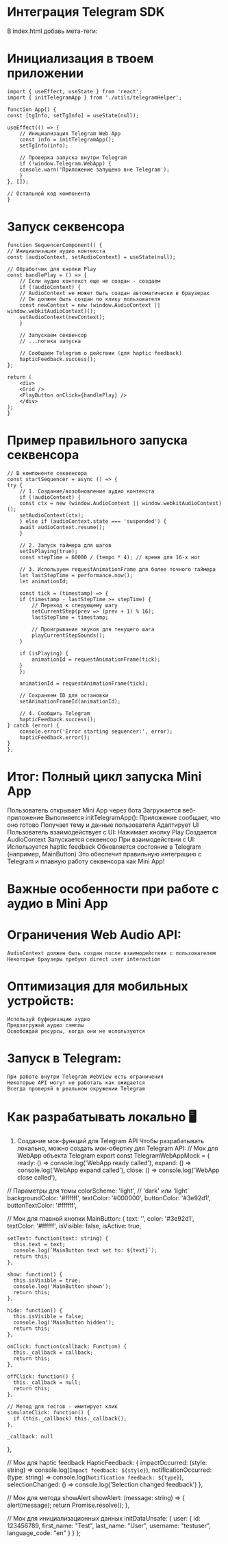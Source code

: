 # Интеграция Telegram SDK
В index.html добавь мета-теги:
    <meta name="viewport" content="width=device-width, initial-scale=1.0, maximum-scale=1.0, user-scalable=no">
    <script src="https://telegram.org/js/telegram-web-app.js"></script>

# Инициализация в твоем приложении
    import { useEffect, useState } from 'react';
    import { initTelegramApp } from './utils/telegramHelper';

    function App() {
    const [tgInfo, setTgInfo] = useState(null);

    useEffect(() => {
        // Инициализация Telegram Web App
        const info = initTelegramApp();
        setTgInfo(info);

        // Проверка запуска внутри Telegram
        if (!window.Telegram.WebApp) {
        console.warn('Приложение запущено вне Telegram');
        }
    }, []);

    // Остальной код компонента
    }

# Запуск секвенсора
    function SequencerComponent() {
    // Инициализация аудио контекста
    const [audioContext, setAudioContext] = useState(null);

    // Обработчик для кнопки Play
    const handlePlay = () => {
        // Если аудио контекст еще не создан - создаем
        if (!audioContext) {
        // AudioContext не может быть создан автоматически в браузерах
        // Он должен быть создан по клику пользователя
        const newContext = new (window.AudioContext || window.webkitAudioContext)();
        setAudioContext(newContext);
        }

        // Запускаем секвенсор
        // ...логика запуска

        // Сообщаем Telegram о действии (для haptic feedback)
        hapticFeedback.success();
    };

    return (
        <div>
        <Grid />
        <PlayButton onClick={handlePlay} />
        </div>
    );
    }

# Пример правильного запуска секвенсора

    // В компоненте секвенсора
    const startSequencer = async () => {
    try {
        // 1. Создание/возобновление аудио контекста
        if (!audioContext) {
        const ctx = new (window.AudioContext || window.webkitAudioContext)();
        setAudioContext(ctx);
        } else if (audioContext.state === 'suspended') {
        await audioContext.resume();
        }

        // 2. Запуск таймера для шагов
        setIsPlaying(true);
        const stepTime = 60000 / (tempo * 4); // время для 16-х нот

        // 3. Используем requestAnimationFrame для более точного таймера
        let lastStepTime = performance.now();
        let animationId;

        const tick = (timestamp) => {
        if (timestamp - lastStepTime >= stepTime) {
            // Переход к следующему шагу
            setCurrentStep(prev => (prev + 1) % 16);
            lastStepTime = timestamp;

            // Проигрывание звуков для текущего шага
            playCurrentStepSounds();
        }

        if (isPlaying) {
            animationId = requestAnimationFrame(tick);
        }
        };

        animationId = requestAnimationFrame(tick);

        // Сохраняем ID для остановки
        setAnimationFrameId(animationId);

        // 4. Сообщить Telegram
        hapticFeedback.success();
    } catch (error) {
        console.error('Error starting sequencer:', error);
        hapticFeedback.error();
    }
    };

# Итог: Полный цикл запуска Mini App
Пользователь открывает Mini App через бота
Загружается веб-приложение
Выполняется initTelegramApp():
Приложение сообщает, что оно готово
Получает тему и данные пользователя
Адаптирует UI
Пользователь взаимодействует с UI:
Нажимает кнопку Play
Создается AudioContext
Запускается секвенсор
При взаимодействии с UI:
Используется haptic feedback
Обновляется состояние в Telegram (например, MainButton)
Это обеспечит правильную интеграцию с Telegram и плавную работу секвенсора как Mini App!

# Важные особенности при работе с аудио в Mini App

# Ограничения Web Audio API:
    AudioContext должен быть создан после взаимодействия с пользователем
    Некоторые браузеры требуют direct user interaction

# Оптимизация для мобильных устройств:
    Используй буферизацию аудио
    Предзагружай аудио сэмплы
    Освобождай ресурсы, когда они не используются

# Запуск в Telegram:
    При работе внутри Telegram WebView есть ограничения
    Некоторые API могут не работать как ожидается
    Всегда проверяй в реальном окружении Telegram

# Как разрабатывать локально 🖥️
1. Создание мок-функций для Telegram API
Чтобы разрабатывать локально, можно создать мок-обертку для Telegram API:
// Мок для WebApp объекта Telegram
export const TelegramWebAppMock = {
  ready: () => console.log('WebApp ready called'),
  expand: () => console.log('WebApp expand called'),
  close: () => console.log('WebApp close called'),

  // Параметры для темы
  colorScheme: 'light', // 'dark' или 'light'
  backgroundColor: '#ffffff',
  textColor: '#000000',
  buttonColor: '#3e92d1',
  buttonTextColor: '#ffffff',

  // Мок для главной кнопки
  MainButton: {
    text: '',
    color: '#3e92d1',
    textColor: '#ffffff',
    isVisible: false,
    isActive: true,

    setText: function(text: string) {
      this.text = text;
      console.log(`MainButton text set to: ${text}`);
      return this;
    },

    show: function() {
      this.isVisible = true;
      console.log('MainButton shown');
      return this;
    },

    hide: function() {
      this.isVisible = false;
      console.log('MainButton hidden');
      return this;
    },

    onClick: function(callback: Function) {
      this._callback = callback;
      return this;
    },

    offClick: function() {
      this._callback = null;
      return this;
    },

    // Метод для тестов - имитирует клик
    simulateClick: function() {
      if (this._callback) this._callback();
    },

    _callback: null
  },

  // Мок для haptic feedback
  HapticFeedback: {
    impactOccurred: (style: string) => console.log(`Impact feedback: ${style}`),
    notificationOccurred: (type: string) => console.log(`Notification feedback: ${type}`),
    selectionChanged: () => console.log('Selection changed feedback')
  },

  // Мок для метода showAlert
  showAlert: (message: string) => {
    alert(message);
    return Promise.resolve();
  },

  // Мок для инициализационных данных
  initDataUnsafe: {
    user: {
      id: 123456789,
      first_name: "Test",
      last_name: "User",
      username: "testuser",
      language_code: "en"
    }
  }
};